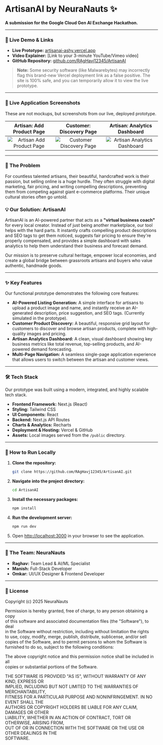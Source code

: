 # ArtisanAI by NeuraNauts ✨

**A submission for the Google Cloud Gen AI Exchange Hackathon.**

---

### 🚀 Live Demo & Links

* **Live Prototype:** [artisanai-ashy.vercel.app](https://artisanai-ashy.vercel.app/)
* **Video Explainer:** [Link to your 3-minute YouTube/Vimeo video]
* **GitHub Repository:** [github.com/RAgHavj12345/ArtisanAI](https://github.com/RAgHavj12345/ArtisanAI)

> **Note:** Some security software (like Malwarebytes) may incorrectly flag this brand-new Vercel deployment link as a false positive. The site is 100% safe, and you can temporarily allow it to view the live prototype.

---

### 📸 Live Application Screenshots

These are not mockups, but screenshots from our live, deployed prototype.

| Artisan: Add Product Page | Customer: Discovery Page | Artisan: Analytics Dashboard |
| :---: | :---: | :---: |
| ![Artisan Add Product Page](https://i.imgur.com/kY3vW6G.png) | ![Customer Discovery Page](https://i.imgur.com/gOqZ9jU.png) | ![Artisan Analytics Dashboard](https://i.imgur.com/J3xS8pD.png) |

---

### 🎯 The Problem

For countless talented artisans, their beautiful, handcrafted work is their passion, but selling online is a huge hurdle. They often struggle with digital marketing, fair pricing, and writing compelling descriptions, preventing them from competing against giant e-commerce platforms. Their unique cultural stories often go untold.

### 💡 Our Solution: ArtisanAI

ArtisanAI is an AI-powered partner that acts as a **"virtual business coach"** for every local creator. Instead of just being another marketplace, our tool helps with the hard parts. It instantly crafts compelling product descriptions and SEO tags to get them noticed, suggests fair pricing to ensure they're properly compensated, and provides a simple dashboard with sales analytics to help them understand their business and forecast demand.

Our mission is to preserve cultural heritage, empower local economies, and create a global bridge between grassroots artisans and buyers who value authentic, handmade goods.

---

### ✨ Key Features

Our functional prototype demonstrates the following core features:

* **AI-Powered Listing Generation:** A simple interface for artisans to upload a product image and name, and instantly receive an AI-generated description, price suggestion, and SEO tags. (Currently simulated in the prototype).
* **Customer Product Discovery:** A beautiful, responsive grid layout for customers to discover and browse artisan products, complete with high-quality images and pricing.
* **Artisan Analytics Dashboard:** A clean, visual dashboard showing key business metrics like total revenue, top-selling products, and AI-powered demand forecasting.
* **Multi-Page Navigation:** A seamless single-page application experience that allows users to switch between the artisan and customer views.

---

### 🛠️ Tech Stack

Our prototype was built using a modern, integrated, and highly scalable tech stack.

* **Frontend Framework:** Next.js (React)
* **Styling:** Tailwind CSS
* **UI Components:** React
* **Backend:** Next.js API Routes
* **Charts & Analytics:** Recharts
* **Deployment & Hosting:** Vercel & GitHub
* **Assets:** Local images served from the `/public` directory.

---

### 🏃 How to Run Locally

1. **Clone the repository:**
    ```bash
    git clone https://github.com/RAgHavj12345/ArtisanAI.git
    ```
2. **Navigate into the project directory:**
    ```bash
    cd ArtisanAI
    ```
3. **Install the necessary packages:**
    ```bash
    npm install
    ```
4. **Run the development server:**
    ```bash
    npm run dev
    ```
5. Open [http://localhost:3000](http://localhost:) in your browser to see the application.

---

### 👥 The Team: NeuraNauts

* **Raghav:** Team Lead & AI/ML Specialist
* **Manish:** Full-Stack Developer
* **Omkar:** UI/UX Designer & Frontend Developer

---

### 📝 License

Copyright (c) 2025 NeuraNauts

Permission is hereby granted, free of charge, to any person obtaining a copy  
of this software and associated documentation files (the "Software"), to deal  
in the Software without restriction, including without limitation the rights  
to use, copy, modify, merge, publish, distribute, sublicense, and/or sell  
copies of the Software, and to permit persons to whom the Software is  
furnished to do so, subject to the following conditions:

The above copyright notice and this permission notice shall be included in all  
copies or substantial portions of the Software.

THE SOFTWARE IS PROVIDED "AS IS", WITHOUT WARRANTY OF ANY KIND, EXPRESS OR  
IMPLIED, INCLUDING BUT NOT LIMITED TO THE WARRANTIES OF MERCHANTABILITY,  
FITNESS FOR A PARTICULAR PURPOSE AND NONINFRINGEMENT. IN NO EVENT SHALL THE  
AUTHORS OR COPYRIGHT HOLDERS BE LIABLE FOR ANY CLAIM, DAMAGES OR OTHER  
LIABILITY, WHETHER IN AN ACTION OF CONTRACT, TORT OR OTHERWISE, ARISING FROM,  
OUT OF OR IN CONNECTION WITH THE SOFTWARE OR THE USE OR OTHER DEALINGS IN THE  
SOFTWARE.

